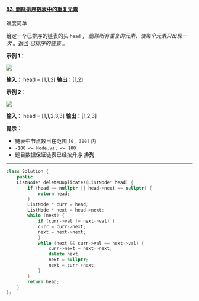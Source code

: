 #### [83. 删除排序链表中的重复元素](https://leetcode.cn/problems/remove-duplicates-from-sorted-list/)

难度简单

给定一个已排序的链表的头 `head` ， _删除所有重复的元素，使每个元素只出现一次_ 。返回 _已排序的链表_ 。

**示例 1：**

![](https://assets.leetcode.com/uploads/2021/01/04/list1.jpg)

**输入：** head = [1,1,2]
**输出：**[1,2]

**示例 2：**

![](https://assets.leetcode.com/uploads/2021/01/04/list2.jpg)

**输入：** head = [1,1,2,3,3]
**输出：**[1,2,3]

**提示：**

-   链表中节点数目在范围 `[0, 300]` 内
-   `-100 <= Node.val <= 100`
-   题目数据保证链表已经按升序 **排列**
-------
```cpp
class Solution {
	public:
	ListNode* deleteDuplicates(ListNode* head) {
		if (head == nullptr || head->next == nullptr) {
			return head;
		}
		ListNode * curr = head;
		ListNode * next = head->next;
		while (next) {
			if (curr->val != next->val) {
			curr = curr->next;
			next = next->next;
			}
			while (next && curr->val == next->val) {
				curr->next = next->next;
				delete next;
				next = nullptr;
				next = curr->next;
			}
		}
		return head;
	}
};
```